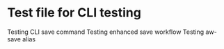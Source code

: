 # Test file for CLI testing
Testing CLI save command
Testing enhanced save workflow
Testing aw-save alias
